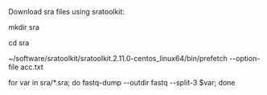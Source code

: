 Download sra files using sratoolkit:

mkdir sra

cd sra

 ~/software/sratoolkit/sratoolkit.2.11.0-centos_linux64/bin/prefetch --option-file acc.txt
 
for var in sra/*.sra; do fastq-dump --outdir fastq --split-3 $var; done
